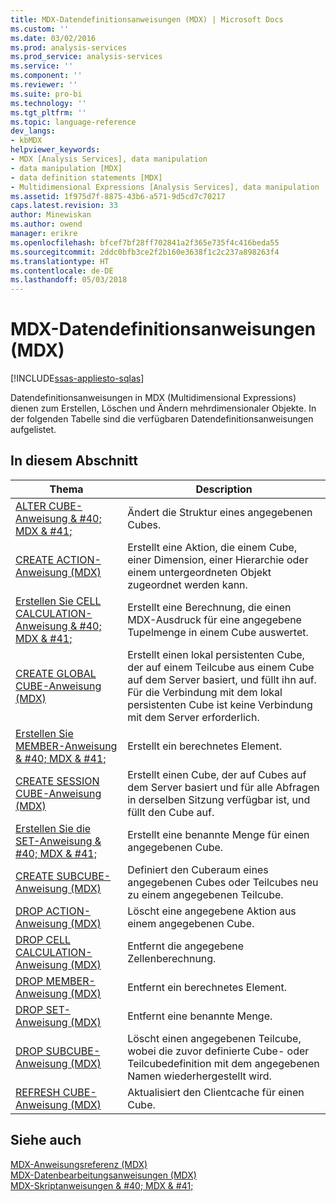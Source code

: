 ```yaml
---
title: MDX-Datendefinitionsanweisungen (MDX) | Microsoft Docs
ms.custom: ''
ms.date: 03/02/2016
ms.prod: analysis-services
ms.prod_service: analysis-services
ms.service: ''
ms.component: ''
ms.reviewer: ''
ms.suite: pro-bi
ms.technology: ''
ms.tgt_pltfrm: ''
ms.topic: language-reference
dev_langs:
- kbMDX
helpviewer_keywords:
- MDX [Analysis Services], data manipulation
- data manipulation [MDX]
- data definition statements [MDX]
- Multidimensional Expressions [Analysis Services], data manipulation
ms.assetid: 1f975d7f-8875-43b6-a571-9d5cd7c70217
caps.latest.revision: 33
author: Minewiskan
ms.author: owend
manager: erikre
ms.openlocfilehash: bfcef7bf28ff702841a2f365e735f4c416beda55
ms.sourcegitcommit: 2ddc0bfb3ce2f2b160e3638f1c2c237a898263f4
ms.translationtype: HT
ms.contentlocale: de-DE
ms.lasthandoff: 05/03/2018
---
```

# <a name="mdx-data-definition-statements-mdx"></a>MDX-Datendefinitionsanweisungen (MDX)
[!INCLUDE[ssas-appliesto-sqlas](../includes/ssas-appliesto-sqlas.md)]

  Datendefinitionsanweisungen in MDX (Multidimensional Expressions) dienen zum Erstellen, Löschen und Ändern mehrdimensionaler Objekte. In der folgenden Tabelle sind die verfügbaren Datendefinitionsanweisungen aufgelistet.  
  
## <a name="in-this-section"></a>In diesem Abschnitt  
  
|Thema|Description|  
|-----------|-----------------|  
|[ALTER CUBE-Anweisung & #40; MDX & #41;](../mdx/mdx-data-definition-alter-cube.md)|Ändert die Struktur eines angegebenen Cubes.|  
|[CREATE ACTION-Anweisung &#40;MDX&#41;](../mdx/mdx-data-definition-create-action.md)|Erstellt eine Aktion, die einem Cube, einer Dimension, einer Hierarchie oder einem untergeordneten Objekt zugeordnet werden kann.|  
|[Erstellen Sie CELL CALCULATION-Anweisung & #40; MDX & #41;](../mdx/mdx-data-definition-create-cell-calculation.md)|Erstellt eine Berechnung, die einen MDX-Ausdruck für eine angegebene Tupelmenge in einem Cube auswertet.|  
|[CREATE GLOBAL CUBE-Anweisung &#40;MDX&#41;](../mdx/mdx-data-definition-create-global-cube.md)|Erstellt einen lokal persistenten Cube, der auf einem Teilcube aus einem Cube auf dem Server basiert, und füllt ihn auf. Für die Verbindung mit dem lokal persistenten Cube ist keine Verbindung mit dem Server erforderlich.|  
|[Erstellen Sie MEMBER-Anweisung & #40; MDX & #41;](../mdx/mdx-data-definition-create-member.md)|Erstellt ein berechnetes Element.|  
|[CREATE SESSION CUBE-Anweisung &#40;MDX&#41;](../mdx/mdx-data-definition-create-session-cube.md)|Erstellt einen Cube, der auf Cubes auf dem Server basiert und für alle Abfragen in derselben Sitzung verfügbar ist, und füllt den Cube auf.|  
|[Erstellen Sie die SET-Anweisung & #40; MDX & #41;](../mdx/mdx-data-definition-create-set.md)|Erstellt eine benannte Menge für einen angegebenen Cube.|  
|[CREATE SUBCUBE-Anweisung &#40;MDX&#41;](../mdx/mdx-data-definition-create-subcube.md)|Definiert den Cuberaum eines angegebenen Cubes oder Teilcubes neu zu einem angegebenen Teilcube.|  
|[DROP ACTION-Anweisung &#40;MDX&#41;](../mdx/mdx-data-definition-drop-action.md)|Löscht eine angegebene Aktion aus einem angegebenen Cube.|  
|[DROP CELL CALCULATION-Anweisung &#40;MDX&#41;](../mdx/mdx-data-definition-drop-cell-calculation.md)|Entfernt die angegebene Zellenberechnung.|  
|[DROP MEMBER-Anweisung &#40;MDX&#41;](../mdx/mdx-data-definition-drop-member.md)|Entfernt ein berechnetes Element.|  
|[DROP SET-Anweisung &#40;MDX&#41;](../mdx/mdx-data-definition-drop-set.md)|Entfernt eine benannte Menge.|  
|[DROP SUBCUBE-Anweisung &#40;MDX&#41;](../mdx/mdx-data-definition-drop-subcube.md)|Löscht einen angegebenen Teilcube, wobei die zuvor definierte Cube- oder Teilcubedefinition mit dem angegebenen Namen wiederhergestellt wird.|  
|[REFRESH CUBE-Anweisung &#40;MDX&#41;](../mdx/mdx-data-definition-refresh-cube.md)|Aktualisiert den Clientcache für einen Cube.|  
  
## <a name="see-also"></a>Siehe auch  
 [MDX-Anweisungsreferenz &#40;MDX&#41;](../mdx/mdx-statement-reference-mdx.md)   
 [MDX-Datenbearbeitungsanweisungen &#40;MDX&#41;](../mdx/mdx-data-manipulation-statements-mdx.md)   
 [MDX-Skriptanweisungen & #40; MDX & #41;](../mdx/mdx-scripting-statements-mdx.md)  
  
  
